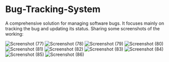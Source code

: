 # Bug-Tracking-System
A comprehensive solution for managing software bugs. It focuses mainly on tracking the bug and updating its status. 
Sharing some screenshots of the working:


![Screenshot (77)](https://github.com/anmol1205/Bug-Tracking-System/assets/91623229/341d5266-6d86-4629-b6d5-cb075e192040)
![Screenshot (78)](https://github.com/anmol1205/Bug-Tracking-System/assets/91623229/88946822-da29-40b8-bae0-71fff566100c)
![Screenshot (79)](https://github.com/anmol1205/Bug-Tracking-System/assets/91623229/a0b70ac3-ac86-407a-9e2d-415bf18e4805)
![Screenshot (80)](https://github.com/anmol1205/Bug-Tracking-System/assets/91623229/2481febb-c3d7-41c4-bf0f-ee041762e1f9)
![Screenshot (81)](https://github.com/anmol1205/Bug-Tracking-System/assets/91623229/dfd7b5b2-7836-4fa5-bd0d-a6c3427ac6e8)
![Screenshot (82)](https://github.com/anmol1205/Bug-Tracking-System/assets/91623229/9ed38edc-c96d-43c0-9b78-5015203a0de3)
![Screenshot (83)](https://github.com/anmol1205/Bug-Tracking-System/assets/91623229/fd22a824-4d39-444f-a1ed-55fd325b8a5b)
![Screenshot (84)](https://github.com/anmol1205/Bug-Tracking-System/assets/91623229/80ddc40a-bd13-49a4-8ecf-82a4dd76062c)
![Screenshot (85)](https://github.com/anmol1205/Bug-Tracking-System/assets/91623229/238b363b-7050-4358-a862-e13ec603661d)
![Screenshot (86)](https://github.com/anmol1205/Bug-Tracking-System/assets/91623229/6964cec6-96db-47e1-bac0-04076cf32436)
